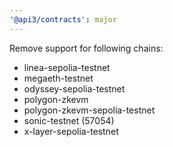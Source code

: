 ```yaml
---
'@api3/contracts': major
---
```


Remove support for following chains:

- linea-sepolia-testnet
- megaeth-testnet
- odyssey-sepolia-testnet
- polygon-zkevm
- polygon-zkevm-sepolia-testnet
- sonic-testnet (57054)
- x-layer-sepolia-testnet
